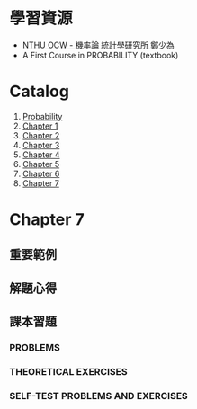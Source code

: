 <script src='https://cdnjs.cloudflare.com/ajax/libs/mathjax/2.7.5/MathJax.js?config=TeX-MML-AM_CHTML'></script>
<script type="text/x-mathjax-config">
    MathJax.Hub.Config({ tex2jax: {inlineMath: [['$','$'], ['\\(','\\)']]} });
</script>

# 學習資源
- [NTHU OCW - 機率論 統計學研究所 鄭少為](https://www.youtube.com/playlist?list=PLMLDTsrwM34CAxnukrPAO9nnx7wlNkDKR)
- A First Course in PROBABILITY (textbook)

# Catalog
1. [Probability](\courses\Probability)
1. [Chapter 1](\courses\Probability\chapter1)
1. [Chapter 2](\courses\Probability\chapter2)
1. [Chapter 3](\courses\Probability\chapter3)
1. [Chapter 4](\courses\Probability\chapter4)
1. [Chapter 5](\courses\Probability\chapter5)
1. [Chapter 6](\courses\Probability\chapter6)
1. [Chapter 7](\courses\Probability\chapter7)

# Chapter 7

## 重要範例
## 解題心得
## 課本習題 
### PROBLEMS
### THEORETICAL EXERCISES
### SELF-TEST PROBLEMS AND EXERCISES